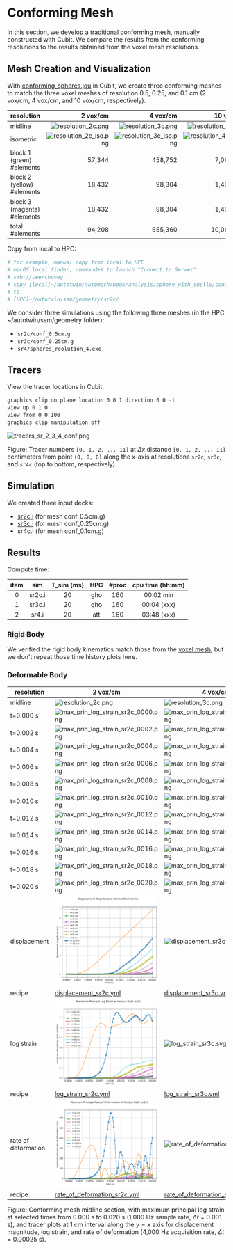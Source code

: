 # Conforming Mesh

In this section, we develop a traditional conforming mesh, manually
constructed with Cubit.  We compare the results from the conforming
resolutions to the results obtained from the voxel mesh resolutions.

## Mesh Creation and Visualization

With [conforming_spheres.jou](conforming_spheres.jou) in Cubit, we create three conforming meshes to match the three voxel meshes of resolution 0.5, 0.25, and 0.1 cm (2 vox/cm, 4 vox/cm, and 10 vox/cm, respectively).

resolution | 2 vox/cm | 4 vox/cm | 10 vox/cm
---------- | -------: | -------: | --------:
midline   |  ![resolution_2c.png](img/resolution_2c.png) | ![resolution_3c.png](img/resolution_3c.png) | ![resolution_4c.png](img/resolution_4c.png)
isometric  | ![resolution_2c_iso.png](img/resolution_2c_iso.png) | ![resolution_3c_iso.png](img/resolution_3c_iso.png) | ![resolution_4c_iso.png](img/resolution_4c_iso.png)
block 1 (green) #elements | 57,344 | 458,752 | 7,089,776
block 2 (yellow) #elements | 18,432 | 98,304 | 1,497,840
block 3 (magenta) #elements | 18,432 | 98,304 | 1,497,840
total #elements | 94,208 | 655,360 | 10,085,456

Copy from local to HPC:

```sh
# for example, manual copy from local to HPC
# macOS local finder, command+K to launch "Connect to Server"
# smb://cee/chovey
# copy [local]~/autotwin/automesh/book/analysis/sphere_with_shells/conf_0.5cm.g
# to
# [HPC]~/autotwin/ssm/geometry/sr2c/
```

We consider three simulations using the following three meshes (in the HPC ~/autotwin/ssm/geometry folder):

*  `sr2c/conf_0.5cm.g`
*  `sr3c/conf_0.25cm.g`
*  `sr4/spheres_reolution_4.exo`

## Tracers

View the tracer locations in Cubit:

```sh
graphics clip on plane location 0 0 1 direction 0 0 -1
view up 0 1 0
view from 0 0 100
graphics clip manipulation off
```

![tracers_sr_2_3_4_conf.png](img/tracers_sr_2_3_4_conf.png)

Figure: Tracer numbers `[0, 1, 2, ... 11]` at $\Delta x$ distance `[0, 1, 2, ... 11]` centimeters from point `(0, 0, 0)` along the x-axis at resolutions `sr2c`, `sr3c`, and `sr4c` (top to bottom, respectively).

## Simulation

We created three input decks:

* [sr2c.i](https://github.com/autotwin/ssm/blob/main/input/sr2c/sr2c.i) (for mesh conf_0.5cm.g)
* [sr3c.i](https://github.com/autotwin/ssm/blob/main/input/sr3c/sr3c.i) (for mesh conf_0.25cm.g)
* sr4c.i (for mesh conf_0.1cm.g)

## Results

Compute time:

item | sim | T_sim (ms) | HPC | #proc | cpu time (hh:mm)
:---: | :---: | :---: | :---: | :---: | :---:
0 | sr2c.i | 20 | gho | 160 | 00:02 min
1 | sr3c.i | 20 | gho | 160 | 00:04 (xxx)
2 | sr4.i | 20 | att | 160 | 03:48 (xxx)

### Rigid Body

We verified the rigid body kinematics match those from the [voxel mesh](simulation.md#rigid-body), but we don't repeat those time history plots here.

### Deformable Body

resolution | 2 vox/cm | 4 vox/cm | 10 vox/cm
---------- | -------- | -------- | ---------
midline   | ![resolution_2c.png](img/resolution_2c.png) | ![resolution_3c.png](img/resolution_3c.png) | ![resolution_4c.png](img/resolution_4c.png)
t=0.000 s | ![max_prin_log_strain_sr2c_0000.png](img/max_prin_log_strain_sr3c_0000.png) | ![max_prin_log_strain_sr3c_0000.png](img/max_prin_log_strain_sr3c_0000.png) | ![max_prin_log_strain_sr4c_0000.png](img/max_prin_log_strain_sr4c_0000.png)
t=0.002 s | ![max_prin_log_strain_sr2c_0002.png](img/max_prin_log_strain_sr2c_0002.png) | ![max_prin_log_strain_sr3c_0002.png](img/max_prin_log_strain_sr3c_0002.png) | ![max_prin_log_strain_sr4c_0002.png](img/max_prin_log_strain_sr4c_0002.png)
t=0.004 s | ![max_prin_log_strain_sr2c_0004.png](img/max_prin_log_strain_sr2c_0004.png) | ![max_prin_log_strain_sr3c_0004.png](img/max_prin_log_strain_sr3c_0004.png) | ![max_prin_log_strain_sr4c_0004.png](img/max_prin_log_strain_sr4c_0004.png)
t=0.006 s | ![max_prin_log_strain_sr2c_0006.png](img/max_prin_log_strain_sr2c_0006.png) | ![max_prin_log_strain_sr3c_0006.png](img/max_prin_log_strain_sr3c_0006.png) | ![max_prin_log_strain_sr4c_0006.png](img/max_prin_log_strain_sr4c_0006.png)
t=0.008 s | ![max_prin_log_strain_sr2c_0008.png](img/max_prin_log_strain_sr2c_0008.png) | ![max_prin_log_strain_sr3c_0008.png](img/max_prin_log_strain_sr3c_0008.png) | ![max_prin_log_strain_sr4c_0008.png](img/max_prin_log_strain_sr4c_0008.png)
t=0.010 s | ![max_prin_log_strain_sr2c_0010.png](img/max_prin_log_strain_sr2c_0010.png) | ![max_prin_log_strain_sr3c_0010.png](img/max_prin_log_strain_sr3c_0010.png) | ![max_prin_log_strain_sr4c_0010.png](img/max_prin_log_strain_sr4c_0010.png)
t=0.012 s | ![max_prin_log_strain_sr2c_0012.png](img/max_prin_log_strain_sr2c_0012.png) | ![max_prin_log_strain_sr3c_0012.png](img/max_prin_log_strain_sr3c_0012.png) | ![max_prin_log_strain_sr4c_0012.png](img/max_prin_log_strain_sr4c_0012.png)
t=0.014 s | ![max_prin_log_strain_sr2c_0014.png](img/max_prin_log_strain_sr2c_0014.png) | ![max_prin_log_strain_sr3c_0014.png](img/max_prin_log_strain_sr3c_0014.png) | ![max_prin_log_strain_sr4c_0014.png](img/max_prin_log_strain_sr4c_0014.png)
t=0.016 s | ![max_prin_log_strain_sr2c_0016.png](img/max_prin_log_strain_sr2c_0016.png) | ![max_prin_log_strain_sr3c_0016.png](img/max_prin_log_strain_sr3c_0016.png) | ![max_prin_log_strain_sr4c_0016.png](img/max_prin_log_strain_sr4c_0016.png)
t=0.018 s | ![max_prin_log_strain_sr2c_0018.png](img/max_prin_log_strain_sr2c_0018.png) | ![max_prin_log_strain_sr3c_0018.png](img/max_prin_log_strain_sr3c_0018.png) | ![max_prin_log_strain_sr4c_0018.png](img/max_prin_log_strain_sr4c_0018.png)
t=0.020 s | ![max_prin_log_strain_sr2c_0020.png](img/max_prin_log_strain_sr2c_0020.png) | ![max_prin_log_strain_sr3c_0020.png](img/max_prin_log_strain_sr3c_0020.png) | ![max_prin_log_strain_sr4c_0020.png](img/max_prin_log_strain_sr4c_0020.png)
displacement | ![displacement_sr2c.svg](img/displacement_sr2c.svg) | ![displacement_sr3c.svg](img/displacement_sr3c.svg) | ![displacement_sr4c.svg](img/displacement_sr4c.svg)
recipe | [displacement_sr2c.yml](xyfigure_recipes/displacement_sr2c.yml) | [displacement_sr3c.yml](xyfigure_recipes/displacement_sr3c.yml) | [displacement_sr4c.yml](xyfigure_recipes/displacement_sr4c.yml)
log strain | ![log_strain_sr2c.svg](img/log_strain_sr2c.svg) | ![log_strain_sr3c.svg](img/log_strain_sr3c.svg) | ![log_strain_sr4c.svg](img/log_strain_sr4c.svg)
recipe | [log_strain_sr2c.yml](xyfigure_recipes/log_strain_sr2c.yml) | [log_strain_sr3c.yml](xyfigure_recipes/log_strain_sr3c.yml) | [log_strain_sr4c.yml](xyfigure_recipes/log_strain_sr4c.yml)
rate of deformation | ![rate_of_deformation_sr2c.svg](img/rate_of_deformation_sr2c.svg) | ![rate_of_deformation_sr3c.svg](img/rate_of_deformation_sr3c.svg) | ![rate_of_deformation_sr4c.svg](img/rate_of_deformation_sr4c.svg)
recipe | [rate_of_deformation_sr2c.yml](xyfigure_recipes/rate_of_deformation_sr2c.yml) | [rate_of_deformation_sr3c.yml](xyfigure_recipes/rate_of_deformation_sr3c.yml) | [rate_of_deformation_sr4c.yml](xyfigure_recipes/rate_of_deformation_sr4c.yml)

Figure: Conforming mesh midline section, with maximum principal log strain at selected times from 0.000 s to 0.020 s (1,000 Hz sample rate, $\Delta t$ = 0.001 s), and tracer plots at 1 cm interval along the $y=x$ axis for displacement magnitude, log strain, and rate of deformation (4,000 Hz acquisition rate, $\Delta t$ = 0.00025 s).
